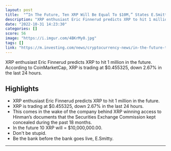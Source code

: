 ```yaml
---
layout: post
title:  "“In The Future, Ten XRP Will Be Equal To $10M,” States E.Smitty"
description: "XRP enthusiast Eric Finnerud predicts XRP to hit 1 million in the future. According to CoinMarketCap, XRP is trading at $0.455325, down 2.67% in the last 24 hours."
date: "2022-10-31 14:23:30"
categories: []
score: 56
image: "https://i.imgur.com/4BKrMy0.jpg"
tags: []
link: "https://m.investing.com/news/cryptocurrency-news/in-the-future-ten-xrp-will-be-equal-to-10m-states-esmitty-2926469"
---
```


XRP enthusiast Eric Finnerud predicts XRP to hit 1 million in the future. According to CoinMarketCap, XRP is trading at $0.455325, down 2.67% in the last 24 hours.

## Highlights

- XRP enthusiast Eric Finnerud predicts XRP to hit 1 million in the future.
- XRP is trading at $0.455325, down 2.67% in the last 24 hours.
- This comes in the wake of the company behind XRP winning access to Hinman’s documents that the Securities Exchange Commission kept concealed during the past 18 months.
- In the future 10 XRP will = $10,000,000.00.
- Don't be stupid.
- Be the bank before the bank goes live, E.Smitty.

---
